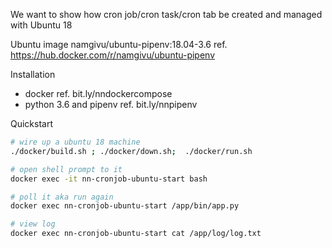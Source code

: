 We want to show how cron job/cron task/cron tab be created and managed with Ubuntu 18

Ubuntu image namgivu/ubuntu-pipenv:18.04-3.6
ref. https://hub.docker.com/r/namgivu/ubuntu-pipenv

Installation
- docker ref. bit.ly/nndockercompose
- python 3.6 and pipenv ref. bit.ly/nnpipenv

Quickstart
```bash
# wire up a ubuntu 18 machine
./docker/build.sh ; ./docker/down.sh;  ./docker/run.sh

# open shell prompt to it
docker exec -it nn-cronjob-ubuntu-start bash

# poll it aka run again
docker exec nn-cronjob-ubuntu-start /app/bin/app.py

# view log
docker exec nn-cronjob-ubuntu-start cat /app/log/log.txt
```
